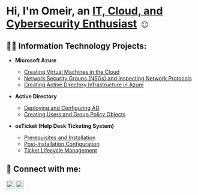 <h1>Hi, I'm Omeir, an <a href="https://www.linkedin.com/in/omeir-nore/">IT, Cloud, and Cybersecurity Enthusiast</a> ☺</h1>

<h2>👨‍💻 Information Technology Projects:</h2>

- <b>Microsoft Azure</b>
  - [Creating Virtual Machines in the Cloud](https://github.com/omeirnore/VirtualMachine-Creation)
  - [Network Security Groups (NSGs) and Inspecting Network Protocols]()
  - [Creating Active Directory Infrastructure in Azure]()

- <b>Active Directory</b>
  - [Deploying and Configuring AD]()
  - [Creating Users and Group Policy Objects]()

- <b>osTicket (Help Desk Ticketing System)</b> 
  - [Prerequisites and Installation]()
  - [Post-Installation Configuration]()
  - [Ticket Lifecycle Management]()

<h2>🤳 Connect with me:</h2>

[<img align="left" alt="Omeir | LinkedIn" width="22px" src="https://cdn.jsdelivr.net/npm/simple-icons@v3/icons/linkedin.svg" />][linkedin]
[<img align="left" alt="Omeir | Instagram" width="22px" src="https://cdn.jsdelivr.net/npm/simple-icons@v3/icons/instagram.svg" />][instagram]
<br />

[linkedin]: https://www.linkedin.com/in/omeir-nore/
[instagram]: https://www.instagram.com/omeirnore/
